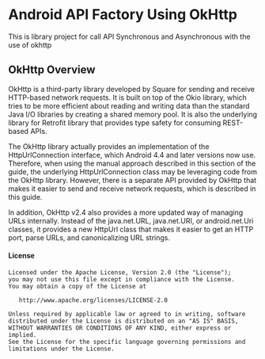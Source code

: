 # Android API Factory Using OkHttp
This is library project for call API Synchronous and Asynchronous with the use of okhttp

## OkHttp Overview
OkHttp is a third-party library developed by Square for sending and receive HTTP-based network requests. It is built on top of the Okio library, which tries to be more efficient about reading and writing data than the standard Java I/O libraries by creating a shared memory pool. It is also the underlying library for Retrofit library that provides type safety for consuming REST-based APIs.

The OkHttp library actually provides an implementation of the HttpUrlConnection interface, which Android 4.4 and later versions now use. Therefore, when using the manual approach described in this section of the guide, the underlying HttpUrlConnection class may be leveraging code from the OkHttp library. However, there is a separate API provided by OkHttp that makes it easier to send and receive network requests, which is described in this guide.

In addition, OkHttp v2.4 also provides a more updated way of managing URLs internally. Instead of the java.net.URL, java.net.URI, or android.net.Uri classes, it provides a new HttpUrl class that makes it easier to get an HTTP port, parse URLs, and canonicalizing URL strings.


#### License

~~~~
Licensed under the Apache License, Version 2.0 (the "License");
you may not use this file except in compliance with the License.
You may obtain a copy of the License at

   http://www.apache.org/licenses/LICENSE-2.0

Unless required by applicable law or agreed to in writing, software
distributed under the License is distributed on an "AS IS" BASIS,
WITHOUT WARRANTIES OR CONDITIONS OF ANY KIND, either express or implied.
See the License for the specific language governing permissions and
limitations under the License.
~~~~

